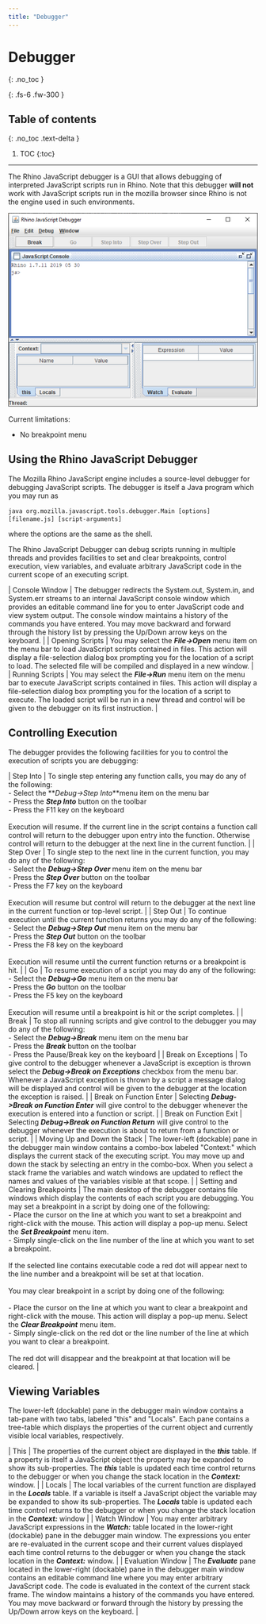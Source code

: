 ```yaml
---
title: "Debugger"
---
```

# Debugger
{: .no_toc }

{: .fs-6 .fw-300 }

## Table of contents
{: .no_toc .text-delta }

1. TOC
{:toc}

---
The Rhino JavaScript debugger is a GUI that allows debugging of interpreted JavaScript scripts run in Rhino. Note that this debugger **will not** work with JavaScript scripts run in the mozilla browser since Rhino is not the engine used in such environments.

![](../assets/images/debuggerui.png)

Current limitations:

- No breakpoint menu

## Using the Rhino JavaScript Debugger

The Mozilla Rhino JavaScript engine includes a source-level debugger for debugging JavaScript scripts. The debugger is itself a Java program which you may run as

```
java org.mozilla.javascript.tools.debugger.Main [options] [filename.js] [script-arguments]
```

where the options are the same as the shell.

The Rhino JavaScript Debugger can debug scripts running in multiple threads and provides facilities to set and clear breakpoints, control execution, view variables, and evaluate arbitrary JavaScript code in the current scope of an executing script.

|  Console Window  |  The debugger redirects the System.out, System.in, and System.err streams to an internal JavaScript console window which provides an editable command line for you to enter JavaScript code and view system output. The console window maintains a history of the commands you have entered. You may move backward and forward through the history list by pressing the Up/Down arrow keys on the keyboard.  |
|  Opening Scripts  |  You may select the **_File->Open_** menu item on the menu bar to load JavaScript scripts contained in files. This action will display a file-selection dialog box prompting you for the location of a script to load. The selected file will be compiled and displayed in a new window.  |
|  Running Scripts  |  You may select the **_File->Run_** menu item on the menu bar to execute JavaScript scripts contained in files. This action will display a file-selection dialog box prompting you for the location of a script to execute. The loaded script will be run in a new thread and control will be given to the debugger on its first instruction.  |

## Controlling Execution

The debugger provides the following facilities for you to control the execution of scripts you are debugging:

|  Step Into  |  To single step entering any function calls, you may do any of the following:<br> - Select the **_Debug->Step Into_**menu item on the menu bar<br>- Press the **_Step Into_** button on the toolbar<br>- Press the F11 key on the keyboard<br><br> Execution will resume. If the current line in the script contains a function call control will return to the debugger upon entry into the function. Otherwise control will return to the debugger at the next line in the current function.  |
|  Step Over  |  To single step to the next line in the current function, you may do any of the following:<br> - Select the **_Debug->Step Over_** menu item on the menu bar<br>- Press the **_Step Over_** button on the toolbar<br>- Press the F7 key on the keyboard<br><br> Execution will resume but control will return to the debugger at the next line in the current function or top-level script.  |
|  Step Out  |  To continue execution until the current function returns you may do any of the following:<br> - Select the **_Debug->Step Out_** menu item on the menu bar<br>- Press the **_Step Out_** button on the toolbar<br>- Press the F8 key on the keyboard<br><br> Execution will resume until the current function returns or a breakpoint is hit.  |
|  Go  |  To resume execution of a script you may do any of the following:<br> - Select the **_Debug->Go_** menu item on the menu bar<br>- Press the **_Go_** button on the toolbar<br>- Press the F5 key on the keyboard<br><br> Execution will resume until a breakpoint is hit or the script completes.  |
|  Break  |  To stop all running scripts and give control to the debugger you may do any of the following:<br> - Select the **_Debug->Break_** menu item on the menu bar<br>- Press the **_Break_** button on the toolbar<br>- Press the Pause/Break key on the keyboard  |
|  Break on Exceptions  |  To give control to the debugger whenever a JavaScript is exception is thrown select the **_Debug->Break on Exceptions_** checkbox from the menu bar. Whenever a JavaScript exception is thrown by a script a message dialog will be displayed and control will be given to the debugger at the location the exception is raised.  |
|  Break on Function Enter  |  Selecting **_Debug->Break on Function Enter_** will give control to the debugger whenever the execution is entered into a function or script.  |
|  Break on Function Exit  |  Selecting **_Debug->Break on Function Return_** will give control to the debugger whenever the execution is about to return from a function or script.  |
|  Moving Up and Down the Stack  |  The lower-left (dockable) pane in the debugger main window contains a combo-box labeled "Context:" which displays the current stack of the executing script. You may move up and down the stack by selecting an entry in the combo-box. When you select a stack frame the variables and watch windows are updated to reflect the names and values of the variables visible at that scope.  |
|  Setting and Clearing Breakpoints  |  The main desktop of the debugger contains file windows which display the contents of each script you are debugging. You may set a breakpoint in a script by doing one of the following:<br> - Place the cursor on the line at which you want to set a breakpoint and right-click with the mouse. This action will display a pop-up menu. Select the **_Set Breakpoint_** menu item.<br>- Simply single-click on the line number of the line at which you want to set a breakpoint.<br><br> If the selected line contains executable code a red dot will appear next to the line number and a breakpoint will be set at that location.<br><br> You may clear breakpoint in a script by doing one of the following:<br><br> - Place the cursor on the line at which you want to clear a breakpoint and right-click with the mouse. This action will display a pop-up menu. Select the **_Clear Breakpoint_** menu item.<br>- Simply single-click on the red dot or the line number of the line at which you want to clear a breakpoint.<br><br> The red dot will disappear and the breakpoint at that location will be cleared.  |

## Viewing Variables

The lower-left (dockable) pane in the debugger main window contains a tab-pane with two tabs, labeled "this" and "Locals". Each pane contains a tree-table which displays the properties of the current object and currently visible local variables, respectively.

|  This  |  The properties of the current object are displayed in the **_this_** table. If a property is itself a JavaScript object the property may be expanded to show its sub-properties. The **_this_** table is updated each time control returns to the debugger or when you change the stack location in the **_Context:_** window.  |
|  Locals  |  The local variables of the current function are displayed in the **_Locals_** table. If a variable is itself a JavaScript object the variable may be expanded to show its sub-properties. The **_Locals_** table is updated each time control returns to the debugger or when you change the stack location in the **_Context:_** window  |
|  Watch Window  |  You may enter arbitrary JavaScript expressions in the **_Watch:_** table located in the lower-right (dockable) pane in the debugger main window. The expressions you enter are re-evaluated in the current scope and their current values displayed each time control returns to the debugger or when you change the stack location in the **_Context:_** window.  |
|  Evaluation Window  |  The **_Evaluate_** pane located in the lower-right (dockable) pane in the debugger main window contains an editable command line where you may enter arbitrary JavaScript code. The code is evaluated in the context of the current stack frame. The window maintains a history of the commands you have entered. You may move backward or forward through the history by pressing the Up/Down arrow keys on the keyboard.  |